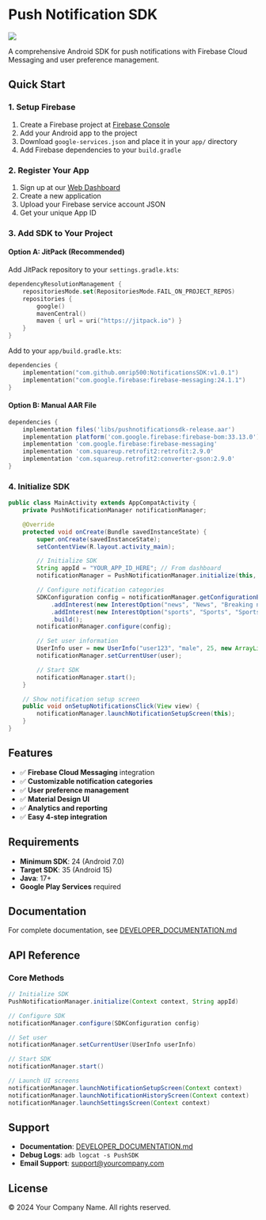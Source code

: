 # Push Notification SDK

[![](https://jitpack.io/v/omrip500/NotificationsSDK.svg)](https://jitpack.io/#omrip500/NotificationsSDK)

A comprehensive Android SDK for push notifications with Firebase Cloud Messaging and user preference management.

## Quick Start

### 1. Setup Firebase
1. Create a Firebase project at [Firebase Console](https://console.firebase.google.com/)
2. Add your Android app to the project
3. Download `google-services.json` and place it in your `app/` directory
4. Add Firebase dependencies to your `build.gradle`

### 2. Register Your App
1. Sign up at our [Web Dashboard](http://sdk-app-react.s3-website-us-east-1.amazonaws.com/)
2. Create a new application
3. Upload your Firebase service account JSON
4. Get your unique App ID

### 3. Add SDK to Your Project

#### Option A: JitPack (Recommended)

Add JitPack repository to your `settings.gradle.kts`:

```kotlin
dependencyResolutionManagement {
    repositoriesMode.set(RepositoriesMode.FAIL_ON_PROJECT_REPOS)
    repositories {
        google()
        mavenCentral()
        maven { url = uri("https://jitpack.io") }
    }
}
```

Add to your `app/build.gradle.kts`:

```kotlin
dependencies {
    implementation("com.github.omrip500:NotificationsSDK:v1.0.1")
    implementation("com.google.firebase:firebase-messaging:24.1.1")
}
```

#### Option B: Manual AAR File

```gradle
dependencies {
    implementation files('libs/pushnotificationsdk-release.aar')
    implementation platform('com.google.firebase:firebase-bom:33.13.0')
    implementation 'com.google.firebase:firebase-messaging'
    implementation 'com.squareup.retrofit2:retrofit:2.9.0'
    implementation 'com.squareup.retrofit2:converter-gson:2.9.0'
}
```

### 4. Initialize SDK

```java
public class MainActivity extends AppCompatActivity {
    private PushNotificationManager notificationManager;

    @Override
    protected void onCreate(Bundle savedInstanceState) {
        super.onCreate(savedInstanceState);
        setContentView(R.layout.activity_main);

        // Initialize SDK
        String appId = "YOUR_APP_ID_HERE"; // From dashboard
        notificationManager = PushNotificationManager.initialize(this, appId);

        // Configure notification categories
        SDKConfiguration config = notificationManager.getConfigurationBuilder()
            .addInterest(new InterestOption("news", "News", "Breaking news alerts"))
            .addInterest(new InterestOption("sports", "Sports", "Sports updates"))
            .build();
        notificationManager.configure(config);

        // Set user information
        UserInfo user = new UserInfo("user123", "male", 25, new ArrayList<>(), 0.0, 0.0);
        notificationManager.setCurrentUser(user);

        // Start SDK
        notificationManager.start();
    }

    // Show notification setup screen
    public void onSetupNotificationsClick(View view) {
        notificationManager.launchNotificationSetupScreen(this);
    }
}
```

## Features

- ✅ **Firebase Cloud Messaging** integration
- ✅ **Customizable notification categories**
- ✅ **User preference management**
- ✅ **Material Design UI**
- ✅ **Analytics and reporting**
- ✅ **Easy 4-step integration**

## Requirements

- **Minimum SDK**: 24 (Android 7.0)
- **Target SDK**: 35 (Android 15)
- **Java**: 17+
- **Google Play Services** required

## Documentation

For complete documentation, see [DEVELOPER_DOCUMENTATION.md](DEVELOPER_DOCUMENTATION.md)

## API Reference

### Core Methods

```java
// Initialize SDK
PushNotificationManager.initialize(Context context, String appId)

// Configure SDK
notificationManager.configure(SDKConfiguration config)

// Set user
notificationManager.setCurrentUser(UserInfo userInfo)

// Start SDK
notificationManager.start()

// Launch UI screens
notificationManager.launchNotificationSetupScreen(Context context)
notificationManager.launchNotificationHistoryScreen(Context context)
notificationManager.launchSettingsScreen(Context context)
```

## Support

- **Documentation**: [DEVELOPER_DOCUMENTATION.md](DEVELOPER_DOCUMENTATION.md)
- **Debug Logs**: `adb logcat -s PushSDK`
- **Email Support**: support@yourcompany.com

## License

© 2024 Your Company Name. All rights reserved.
